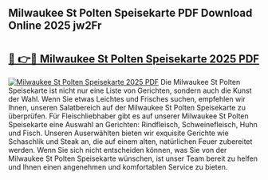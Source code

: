 ## Milwaukee St Polten Speisekarte PDF Download Online 2025 jw2Fr

# <h2><a href="http://gcd7rui.nevu.top/?p=Milwaukee+St+Polten+Speisekarte">🔗 👉🔴 Milwaukee St Polten Speisekarte 2025 PDF</a></h2>

[![Milwaukee St Polten Speisekarte 2025 PDF](https://i.imgur.com/dBaPXMq.png)](http://gcd7rui.nevu.top/?p=Milwaukee+St+Polten+Speisekarte)
Die Milwaukee St Polten Speisekarte ist nicht nur eine Liste von Gerichten, sondern auch die Kunst der Wahl. Wenn Sie etwas Leichtes und Frisches suchen, empfehlen wir Ihnen, unseren Salatbereich auf der Milwaukee St Polten Speisekarte zu überprüfen. Für Fleischliebhaber gibt es auf unserer Milwaukee St Polten Speisekarte eine Auswahl an Gerichten: Rindfleisch, Schweinefleisch, Huhn und Fisch. Unseren Auserwählten bieten wir exquisite Gerichte wie Schaschlik und Steak an, die auf einem alten, natürlichen Feuer zubereitet werden. Wenn Sie sich nicht entscheiden können, was Sie von der Milwaukee St Polten Speisekarte wünschen, ist unser Team bereit zu helfen und Ihnen einen angenehmen und komfortablen Service zu bieten.
